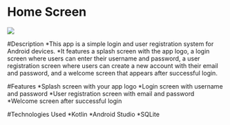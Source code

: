<h1> Home Screen </h1>
<p>
<img src="http://img.shields.io/static/v1?label=STATUS&message=EM%20DESENVOLVIMENTO&color=GREEN&style=for-the-badge"/>
</p>

#Description
*This app is a simple login and user registration system for Android devices. 
*It features a splash screen with the app logo, a login screen where users can enter their username and password, a user registration screen where users can create a new account with their email and password, and a welcome screen that appears after successful login. 


#Features
*Splash screen with your app logo
*Login screen with username and password
*User registration screen with email and password
*Welcome screen after successful login

#Technologies Used
*Kotlin
*Android Studio
*SQLite
